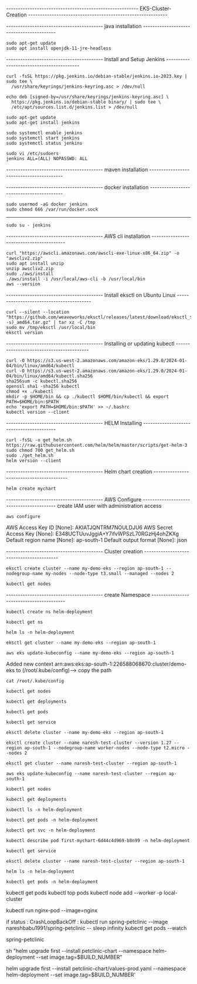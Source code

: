 -------------------------------------------------------- EKS-Cluster-Creation -----------------------------------------------------------

----------------------------------------- java installation -----------------------------------------
````
sudo apt-get update
sudo apt install openjdk-11-jre-headless
````
----------------------------------------- Install and Setup Jenkins -----------------------------------------
````
curl -fsSL https://pkg.jenkins.io/debian-stable/jenkins.io-2023.key | sudo tee \
  /usr/share/keyrings/jenkins-keyring.asc > /dev/null

echo deb [signed-by=/usr/share/keyrings/jenkins-keyring.asc] \
  https://pkg.jenkins.io/debian-stable binary/ | sudo tee \
  /etc/apt/sources.list.d/jenkins.list > /dev/null
````
````
sudo apt-get update
sudo apt-get install jenkins
````
````
sudo systemctl enable jenkins
sudo systemctl start jenkins
sudo systemctl status jenkins
````
````
sudo vi /etc/sudoers
jenkins ALL=(ALL) NOPASSWD: ALL
````

----------------------------------------- maven installation -----------------------------------------

----------------------------------------- docker installation -----------------------------------------
````
sudo usermod -aG docker jenkins
sudo chmod 666 /var/run/docker.sock
````
----------------------------------------------------------------------------------
````
sudo su - jenkins
````
----------------------------------------- AWS cli installation -----------------------------------------
````
curl "https://awscli.amazonaws.com/awscli-exe-linux-x86_64.zip" -o "awscliv2.zip"
sudo apt install unzip
unzip awscliv2.zip
sudo ./aws/install
./aws/install -i /usr/local/aws-cli -b /usr/local/bin
aws --version
````

-----------------------------------------  Install eksctl on Ubuntu Linux -----------------------------------------
````
curl --silent --location "https://github.com/weaveworks/eksctl/releases/latest/download/eksctl_$(uname -s)_amd64.tar.gz" | tar xz -C /tmp
sudo mv /tmp/eksctl /usr/local/bin
eksctl version
````

----------------------------------------- Installing or updating kubectl -----------------------------------------
````
curl -O https://s3.us-west-2.amazonaws.com/amazon-eks/1.29.0/2024-01-04/bin/linux/amd64/kubectl
curl -O https://s3.us-west-2.amazonaws.com/amazon-eks/1.29.0/2024-01-04/bin/linux/amd64/kubectl.sha256
sha256sum -c kubectl.sha256
openssl sha1 -sha256 kubectl
chmod +x ./kubectl
mkdir -p $HOME/bin && cp ./kubectl $HOME/bin/kubectl && export PATH=$HOME/bin:$PATH
echo 'export PATH=$HOME/bin:$PATH' >> ~/.bashrc
kubectl version --client
````
----------------------------------------- HELM Installing -----------------------------------------
````
curl -fsSL -o get_helm.sh https://raw.githubusercontent.com/helm/helm/master/scripts/get-helm-3
sudo chmod 700 get_helm.sh
sudo ./get_helm.sh
helm version --client
````
----------------------------------------- Helm chart creation -----------------------------------------
````
helm create mychart
````
----------------------------------------- AWS Configure -----------------------------------------
create IAM user with administration access
````
aws configure
````
AWS Access Key ID [None]: AKIATJQNTRM7NOULDJU6
AWS Secret Access Key [None]: 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
Default region name [None]: ap-south-1
Default output format [None]: json

----------------------------------------- Cluster creation -----------------------------------------
````
eksctl create cluster --name my-demo-eks --region ap-south-1 --nodegroup-name my-nodes --node-type t3.small --managed --nodes 2
````
````
kubectl get nodes
````
----------------------------------------- create Namespace -----------------------------------------
````
kubectl create ns helm-deployment
````
````
kubectl get ns
````
````
helm ls -n helm-deployment
````

````
eksctl get cluster --name my-demo-eks --region ap-south-1
````
````
aws eks update-kubeconfig --name my-demo-eks --region ap-south-1
````
Added new context arn:aws:eks:ap-south-1:226588068670:cluster/demo-eks to (/root/.kube/config)--> copy the path
````
cat /root/.kube/config 
````
````
kubectl get nodes
````
````
kubectl get deployments
````
````
kubectl get pods
````
````
kubectl get service
````
````
eksctl delete cluster --name my-demo-eks --region ap-south-1
````

````
eksctl create cluster --name naresh-test-cluster --version 1.27 --region ap-south-1 --nodegroup-name worker-nodes --node-type t2.micro --nodes 2
````
````
eksctl get cluster --name naresh-test-cluster --region ap-south-1
````
````
aws eks update-kubeconfig --name naresh-test-cluster --region ap-south-1
````
````
kubectl get nodes
````
````
kubectl get deployments
````
````
kubectl ls -n helm-deployment
````
````
kubectl get pods -n helm-deployment
````
````
kubectl get svc -n helm-deployment
````
````
kubectl describe pod first-mychart-6d44c4d969-b8n99 -n helm-deployment
````
````
kubectl get service 
````
````
eksctl delete cluster --name naresh-test-cluster --region ap-south-1
````
````
helm ls -n helm-deployment
````
````
kubectl get pods -n helm-deployment
````




kubectl get pods
kubectl top pods
kubectl node add --worker -p local-cluster

kubectl run nginx-pod --image=nginx



if status :
CrashLoopBackOff :
kubectl run spring-petclinic --image nareshbabu1991/spring-petclinic -- sleep infinity
kubectl get pods --watch

spring-petclinic

sh "helm upgrade first --install petclinic-chart --namespace helm-deployment --set image.tag=$BUILD_NUMBER"

helm upgrade first --install petclinic-chart/values-prod.yaml --namespace helm-deployment --set image.tag=$BUILD_NUMBER'
